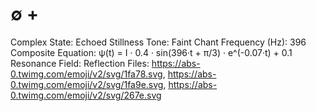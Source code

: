 # ∅ +

Complex State: Echoed Stillness
Tone: Faint Chant
Frequency (Hz): 396
Composite Equation: ψ(t) = I · 0.4 · sin(396·t + π/3) · e^(-0.07·t) + 0.1
Resonance Field: Reflection
Files: https://abs-0.twimg.com/emoji/v2/svg/1fa78.svg, https://abs-0.twimg.com/emoji/v2/svg/1fa9e.svg, https://abs-0.twimg.com/emoji/v2/svg/267e.svg